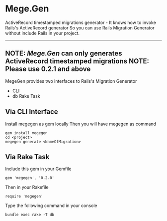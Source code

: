 # Mege.Gen

ActiveRecord timestamped migrations generator - It knows how to invoke Rails's ActiveRecord generator
So you can use Rails Migration Generator without include Rails in your project.

---
NOTE: *Mege.Gen* can only generates ActiveRecord timestamped migrations
NOTE: Please use 0.2.1 and above
---

MegeGen provides two interfaces to Rails's Migration Generator
- CLI
- db Rake Task

## Via CLI Interface
Install megegen as gem locally
Then you will have megegen as command
```
gem install megegen
cd <project>
megegen generate <NameOfMigration>

```

## Via Rake Task
Include this gem in your Gemfile

```
gem 'megegen', '0.2.0'
```

Then in your Rakefile
```
require 'megegen'
```

Type the following command in your console

```
bundle exec rake -T db
```

